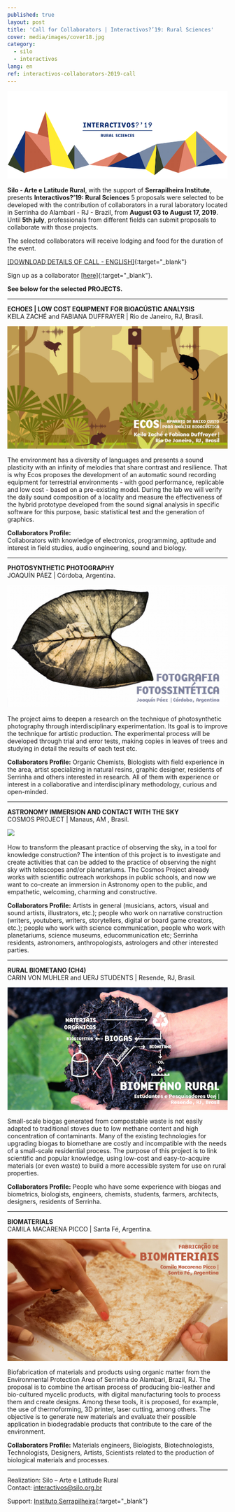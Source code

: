 ```yaml
---
published: true
layout: post
title: 'Call for Collaborators | Interactivos?’19: Rural Sciences'
cover: media/images/cover18.jpg
category:
  - silo
  - interactivos
lang: en
ref: interactivos-collaborators-2019-call
---
```

![](/media/images/i19_cover01.png)

**Silo - Arte e Latitude Rural**, with the support of **Serrapilheira Institute**,  presents **Interactivos?’19: Rural Sciences** 
5 proposals were selected to be developed with the contribution of collaborators in a rural laboratory located in Serrinha do Alambari - RJ - Brazil, from **August 03 to August 17, 2019**. 
Until **5th july**, professionals from different fields can submit proposals to collaborate with those projects.

The selected collaborators will receive lodging and food for the duration of the event.



[[DOWNLOAD DETAILS OF CALL - ENGLISH]](/media/docs/collaborators_2019call_en.pdf){:target="_blank"}

Sign up as a collaborator [[here]](https://forms.gle/PXNXAU6viLPdstZ77){:target="_blank"}.
  
  
  **See below for the selected PROJECTS.**

------------------------------------------------------------------------------------------------------ 

**ECHOES | LOW COST EQUIPMENT FOR BIOACÚSTIC ANALYSIS**  
KEILA ZACHÉ and FABIANA DUFFRAYER | Rio de Janeiro, RJ, Brasil.

![](/media/images/ecos.jpg)

The environment has a diversity of languages and presents a sound plasticity with an infinity of melodies that share contrast and resilience.
That is why Ecos proposes the development of an automatic sound recording equipment for terrestrial environments - with good performance, replicable and low cost - based on a pre-existing model. During the lab we will verify the daily sound composition of a locality and measure the effectiveness of the hybrid prototype developed from the sound signal analysis in specific software for this purpose, basic statistical test and the generation of graphics.
 

**Collaborators Profile:**  
Collaborators with knowledge of electronics, programming, aptitude and interest in field studies, audio engineering, sound and biology.

  
-------------------------------------------------------------------------------------------------------      
  
**PHOTOSYNTHETIC PHOTOGRAPHY**  
JOAQUÍN PÁEZ | Córdoba, Argentina.  
  
![](/media/images/fotografiafotossintese.jpg)
  
The project aims to deepen a research on the technique of photosynthetic photography through interdisciplinary experimentation. Its goal is to improve the technique for artistic production. The experimental process will be developed through trial and error tests, making copies in leaves of trees and studying in detail the results of each test etc.

**Collaborators Profile:**
Organic Chemists, Biologists with field experience in the area, artist specializing in natural resins, graphic designer, residents of Serrinha and others interested in research. All of them with experience or interest in a collaborative and interdisciplinary methodology, curious and open-minded.
  
  
-------------------------------------------------------------------------------------------------------   
        
**ASTRONOMY IMMERSION AND CONTACT WITH THE SKY**  
COSMOS PROJECT | Manaus, AM , Brasil.  
  
![](/media/images/cosmos.jpg)
  
How to transform the pleasant practice of observing the sky, in a tool for knowledge construction? The intention of this project is to investigate and create activities that can be added to the practice of observing the night sky with telescopes and/or planetariums. The Cosmos Project already works with scientific outreach workshops in public schools, and now we want to co-create an immersion in Astronomy open to the public, and empathetic, welcoming, charming and constructive.

**Collaborators Profile:**
Artists in general (musicians, actors, visual and sound artists, illustrators, etc.); people who work on narrative construction (writers, youtubers, writers, storytellers, digital or board game creators, etc.); people who work with science communication, people who work with planetariums, science museums, educommunication etc; Serrinha residents, astronomers, anthropologists, astrologers and other interested parties.


-------------------------------------------------------------------------------------------------------
  
  
**RURAL BIOMETANO (CH4)**  
CARIN VON MUHLER and UERJ STUDENTS | Resende, RJ, Brasil.  
  
![](/media/images/biometanorural.jpg)

Small-scale biogas generated from compostable waste is not easily adapted to traditional stoves due to low methane content and high concentration of contaminants. Many of the existing technologies for upgrading biogas to biomethane are costly and incompatible with the needs of a small-scale residential process.
The purpose of this project is to link scientific and popular knowledge, using low-cost and easy-to-acquire materials (or even waste) to build a more accessible system for use on rural properties.

 
**Collaborators Profile:**
People who have some experience with biogas and biometrics, biologists, engineers, chemists, students, farmers, architects, designers, residents of Serrinha.

  
-------------------------------------------------------------------------------------------------------      
      
**BIOMATERIALS**  
CAMILA MACARENA PICCO | Santa Fé, Argentina.  
  
![](/media/images/biomateriais.jpg)
  
Biofabrication of materials and products using organic matter from the Environmental Protection Area of Serrinha do Alambari, Brazil, RJ. The proposal is to combine the artisan process of producing bio-leather and bio-cultured mycelic products, with digital manufacturing tools to process them and create designs. Among these tools, it is proposed, for example, the use of thermoforming, 3D printer, laser cutting, among others. The objective is to generate new materials and evaluate their possible application in biodegradable products that contribute to the care of the environment.
   
**Collaborators Profile:**
Materials engineers, Biologists, Biotechnologists, Technologists, Designers, Artists, Scientists related to the production of biological materials and processes.

  
-------------------------------------------------------------------------------------------------------      
  

Realization: Silo – Arte e Latitude Rural  
Contact: [interactivos@silo.org.br](mailto:interactivos@silo.org.br)

Support: [Instituto Serrapilheira](https://serrapilheira.org/){:target="_blank"}  


